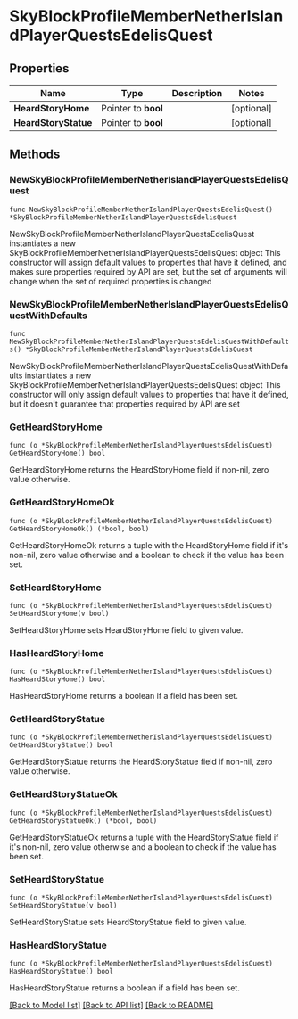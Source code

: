 # SkyBlockProfileMemberNetherIslandPlayerQuestsEdelisQuest

## Properties

Name | Type | Description | Notes
------------ | ------------- | ------------- | -------------
**HeardStoryHome** | Pointer to **bool** |  | [optional] 
**HeardStoryStatue** | Pointer to **bool** |  | [optional] 

## Methods

### NewSkyBlockProfileMemberNetherIslandPlayerQuestsEdelisQuest

`func NewSkyBlockProfileMemberNetherIslandPlayerQuestsEdelisQuest() *SkyBlockProfileMemberNetherIslandPlayerQuestsEdelisQuest`

NewSkyBlockProfileMemberNetherIslandPlayerQuestsEdelisQuest instantiates a new SkyBlockProfileMemberNetherIslandPlayerQuestsEdelisQuest object
This constructor will assign default values to properties that have it defined,
and makes sure properties required by API are set, but the set of arguments
will change when the set of required properties is changed

### NewSkyBlockProfileMemberNetherIslandPlayerQuestsEdelisQuestWithDefaults

`func NewSkyBlockProfileMemberNetherIslandPlayerQuestsEdelisQuestWithDefaults() *SkyBlockProfileMemberNetherIslandPlayerQuestsEdelisQuest`

NewSkyBlockProfileMemberNetherIslandPlayerQuestsEdelisQuestWithDefaults instantiates a new SkyBlockProfileMemberNetherIslandPlayerQuestsEdelisQuest object
This constructor will only assign default values to properties that have it defined,
but it doesn't guarantee that properties required by API are set

### GetHeardStoryHome

`func (o *SkyBlockProfileMemberNetherIslandPlayerQuestsEdelisQuest) GetHeardStoryHome() bool`

GetHeardStoryHome returns the HeardStoryHome field if non-nil, zero value otherwise.

### GetHeardStoryHomeOk

`func (o *SkyBlockProfileMemberNetherIslandPlayerQuestsEdelisQuest) GetHeardStoryHomeOk() (*bool, bool)`

GetHeardStoryHomeOk returns a tuple with the HeardStoryHome field if it's non-nil, zero value otherwise
and a boolean to check if the value has been set.

### SetHeardStoryHome

`func (o *SkyBlockProfileMemberNetherIslandPlayerQuestsEdelisQuest) SetHeardStoryHome(v bool)`

SetHeardStoryHome sets HeardStoryHome field to given value.

### HasHeardStoryHome

`func (o *SkyBlockProfileMemberNetherIslandPlayerQuestsEdelisQuest) HasHeardStoryHome() bool`

HasHeardStoryHome returns a boolean if a field has been set.

### GetHeardStoryStatue

`func (o *SkyBlockProfileMemberNetherIslandPlayerQuestsEdelisQuest) GetHeardStoryStatue() bool`

GetHeardStoryStatue returns the HeardStoryStatue field if non-nil, zero value otherwise.

### GetHeardStoryStatueOk

`func (o *SkyBlockProfileMemberNetherIslandPlayerQuestsEdelisQuest) GetHeardStoryStatueOk() (*bool, bool)`

GetHeardStoryStatueOk returns a tuple with the HeardStoryStatue field if it's non-nil, zero value otherwise
and a boolean to check if the value has been set.

### SetHeardStoryStatue

`func (o *SkyBlockProfileMemberNetherIslandPlayerQuestsEdelisQuest) SetHeardStoryStatue(v bool)`

SetHeardStoryStatue sets HeardStoryStatue field to given value.

### HasHeardStoryStatue

`func (o *SkyBlockProfileMemberNetherIslandPlayerQuestsEdelisQuest) HasHeardStoryStatue() bool`

HasHeardStoryStatue returns a boolean if a field has been set.


[[Back to Model list]](../README.md#documentation-for-models) [[Back to API list]](../README.md#documentation-for-api-endpoints) [[Back to README]](../README.md)


